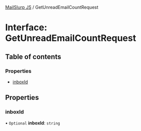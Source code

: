 [MailSlurp JS](../README.md) / GetUnreadEmailCountRequest

# Interface: GetUnreadEmailCountRequest

## Table of contents

### Properties

- [inboxId](GetUnreadEmailCountRequest.md#inboxid)

## Properties

### inboxId

• `Optional` **inboxId**: `string`
